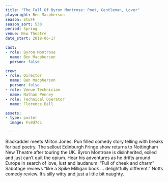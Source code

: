 ```yaml
---
title: "The Fall Of Byron Montrose: Poet, Gentleman, Lover"
playwright: Ben Macpherson
season: StuFF
season_sort: 530
period: Spring
venue: New Theatre
date_start: 2018-06-17

cast:
- role: Byron Montrose 
  name: Ben Macpherson 
  person: false

crew:
- role: Director 
  name: Ben Macpherson 
  person: false
- role: Venue Technician
  name: Nathan Penney
- role: Technical Operator
  name: Florence Bell

assets:
- type: poster
  image: Fv8d7dc

---
```


Blackadder meets Milton Jones. Pun filled comedy story telling with breaks for bad poetry. The sellout Edinburgh Fringe show returns to Nottingham New Theatre after touring the UK. Byron Montrose is disinherited, exiled and just can’t quit the opium. Hear his adventures as he drifts around Europe in search of love, lust and laudanum. “Full of cheek and charm” Sabotage reviews “like a Spike Milligan book ... delightfully different.”  Notts comedy review.  It’s silly witty and just a little bit naughty.
